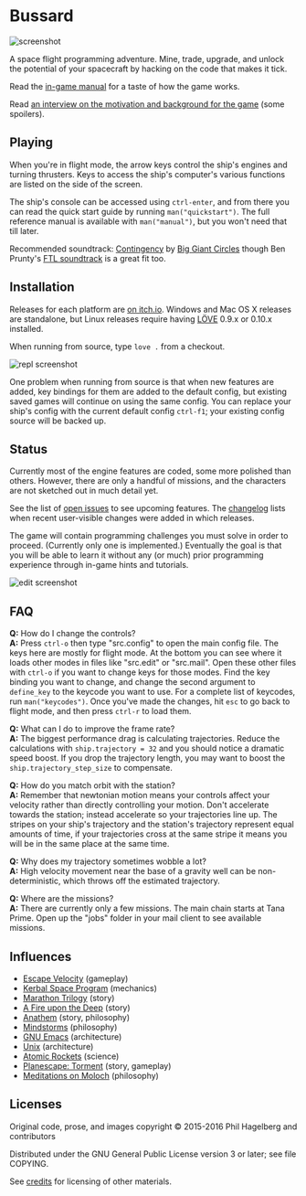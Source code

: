 # Bussard

<img src="https://p.hagelb.org/bussard.png" alt="screenshot" />

A space flight programming adventure. Mine, trade, upgrade, and unlock the
potential of your spacecraft by hacking on the code that makes it tick.

Read the [in-game manual](manual.md) for a taste of how the game works.

Read [an interview on the motivation and background for the game](http://hifibyapg.com/volume-3.html#A.conversation.with.Phil.Hagelberg.on.Bussard) (some spoilers).

## Playing

When you're in flight mode, the arrow keys control the ship's engines
and turning thrusters. Keys to access the ship's computer's various
functions are listed on the side of the screen.

The ship's console can be accessed using `ctrl-enter`, and from there
you can read the quick start guide by running `man("quickstart")`. The
full reference manual is available with `man("manual")`, but you won't
need that till later.

Recommended soundtrack:
[Contingency](http://music.biggiantcircles.com/album/contingency) by
[Big Giant Circles](http://www.biggiantcircles.com/) though Ben Prunty's
[FTL soundtrack](https://benprunty.bandcamp.com/album/ftl) is a great
fit too.

## Installation

Releases for each platform are [on itch.io](https://technomancy.itch.io/bussard).
Windows and Mac OS X releases are standalone, but Linux releases require having
[LÖVE](https://love2d.org) 0.9.x or 0.10.x installed.

When running from source, type `love .` from a checkout.

<img src="https://p.hagelb.org/bussard-repl.png" alt="repl screenshot" />

One problem when running from source is that when new features are
added, key bindings for them are added to the default config, but
existing saved games will continue on using the same config. You can
replace your ship's config with the current default config `ctrl-f1`;
your existing config source will be backed up.

## Status

Currently most of the engine features are coded, some more polished than
others. However, there are only a handful of missions, and the characters are
not sketched out in much detail yet.

See the list of [open issues](https://gitlab.com/technomancy/bussard/issues) to
see upcoming features. The [changelog](Changelog.md) lists when recent
user-visible changes were added in which releases.

The game will contain programming challenges you must solve in order to
proceed. (Currently only one is implemented.) Eventually the goal is that you
will be able to learn it without any (or much) prior programming experience
through in-game hints and tutorials.

<img src="https://p.hagelb.org/bussard-edit.png" alt="edit screenshot" />

## FAQ

**Q:** How do I change the controls?  
**A:** Press `ctrl-o` then type "src.config" to open the main config file. The keys here are mostly for flight mode. At the bottom you can see where it loads other modes in files like "src.edit" or "src.mail". Open these other files with `ctrl-o` if you want to change keys for those modes. Find the key binding you want to change, and change the second argument to `define_key` to the keycode you want to use. For a complete list of keycodes, run `man("keycodes")`. Once you've made the changes, hit `esc` to go back to flight mode, and then press `ctrl-r` to load them.

**Q:** What can I do to improve the frame rate?  
**A:** The biggest performance drag is calculating trajectories. Reduce the calculations with `ship.trajectory = 32` and you should notice a dramatic speed boost. If you drop the trajectory length, you may want to boost the `ship.trajectory_step_size` to compensate.

**Q:** How do you match orbit with the station?  
**A:** Remember that newtonian motion means your controls affect your velocity rather than directly controlling your motion. Don't accelerate towards the station; instead accelerate so your trajectories line up. The stripes on your ship's trajectory and the station's trajectory represent equal amounts of time, if your trajectories cross at the same stripe it means you will be in the same place at the same time.

**Q:** Why does my trajectory sometimes wobble a lot?  
**A:** High velocity movement near the base of a gravity well can be non-deterministic, which throws off the estimated trajectory.

**Q:** Where are the missions?  
**A:** There are currently only a few missions. The main chain starts at Tana Prime. Open up the "jobs" folder in your mail client to see available missions.

## Influences

* [Escape Velocity](https://www.ambrosiasw.com/games/ev/) (gameplay)
* [Kerbal Space Program](https://kerbalspaceprogram.com/en/) (mechanics)
* [Marathon Trilogy](http://marathon.bungie.org/story/) (story)
* [A Fire upon the Deep](http://www.tor.com/2009/06/11/the-net-of-a-million-lies-vernor-vinges-a-fire-upon-the-deep/) (story)
* [Anathem](http://www.nealstephenson.com/anathem.html) (story, philosophy)
* [Mindstorms](https://www.goodreads.com/book/show/703532.Mindstorms) (philosophy)
* [GNU Emacs](https://www.gnu.org/software/emacs/) (architecture)
* [Unix](https://en.wikipedia.org/wiki/Unix) (architecture)
* [Atomic Rockets](http://www.projectrho.com/public_html/rocket/) (science)
* [Planescape: Torment](https://www.gog.com/game/planescape_torment) (story, gameplay)
* [Meditations on Moloch](https://slatestarcodex.com/2014/07/30/meditations-on-moloch/) (philosophy)

## Licenses

Original code, prose, and images copyright © 2015-2016 Phil Hagelberg and contributors

Distributed under the GNU General Public License version 3 or later; see file COPYING.

See [credits](credits.md) for licensing of other materials.
